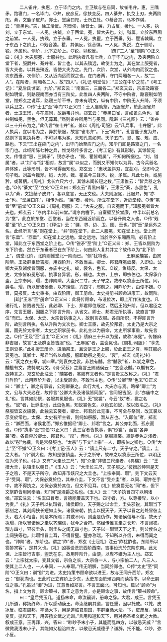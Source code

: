 <!-- { "loadSidebar": true } -->
　
　　二人雀弁，执惠，立于毕门之内。士卫殡与在庙同，故雀韦弁。惠，三隅矛。路寝门，一名毕门。○弁，皮彦反，徐扶变反。四人綦弁，执戈上刃，夹两阶戺。綦，文鹿子皮弁。亦士。堂廉曰戺，士所立处。○綦音其，马本作骐，云：“青黑色。”夹，徐工洽反。戺音俟，徐音士。廉，力占反，棱也。一人冕，执刘，立于东堂。一人冕，执钺，立于西堂。冕，皆大夫也。刘，钺属。立於东西厢之前堂。一人冕，执戣，立于东垂。一人冕，执瞿，立于西垂。戣、瞿皆戟属。立于东西下之阶上。○戣音逵。瞿，其俱反，徐音惧。一人冕，执锐，立于侧阶。锐，矛属也。侧阶，北下立阶上。○锐，以税反。 
　　[疏]“二人”至“侧阶”○正义曰：《礼》大夫服冕，士服弁也。此所执者凡有七兵，立于毕门之内，及夹两阶立堂下者，服爵弁、綦弁者，皆士也。以其去殡远，故使士为之。其在堂上服冕者，皆大夫也。以其去殡近，皆使大夫为之。先门，次阶，次堂，从外向内而叙之也。次东西垂，次侧阶，又从近向远而叙之也。在门者两，守门两厢各一人，故“二人”。在阶者，两厢各二人，故“四人”。《礼记·明堂位》：“三公在中阶之前。”《考工记》：“夏后氏世室，九阶。”郑玄云：“南面三，三面各二。”郑玄又云，宗庙及路寝制如明堂，则路寝南面亦当有三阶矣。此惟四人夹两阶，不守中阶者，路寝制如明堂，惟郑玄之说耳，路寝三阶不书，亦未有明文，纵有中阶，中阶无人升降，不须以兵卫之。○传“士卫”至“毕门”○正义曰：士入庙助祭，乃服雀弁，於此服雀弁者，士卫王殡，与在庙同，故爵韦弁也。郑玄云：“赤黑曰雀，言如雀头色也，雀弁制如冕，黑色，但无藻耳。”然则雀弁所用当与冕同。阮谌《三礼图》云：“雀弁以三十升布为之。”此传言“雀韦弁”者，盖以《周礼·司服》云“凡兵事，韦弁服”，此人执兵，宜以韦为之，异於祭服，故言“雀韦弁”。下云“綦弁”，孔言鹿子皮为弁，然则下言冕执兵者，不可以韦为冕，未知孔意如何。天子五门，皋、库、雉、应、路也。下云“王出在应门之内”，出毕门始至应门之内，知毕门即是路寝之门，一名毕门也。此经所陈七种之兵，惟戈经传多言之，《考工记》有其形制，其馀皆无文。传惟言“惠，三隅矛”，锐亦矛也，“戣、瞿皆戟属”，不知何所据也。“刘，钺属”者，以“刘”与“钺”相对，故言“属”以似之，而别又不知何以为异。古今兵器名异体殊，此等形制，皆不可得而知也。郑玄云：“惠状盖斜刃，宜芟刈。戈即今之句孑戟。刘盖今镵斧。钺，大斧。戣、瞿盖今三锋矛。锐，矛属。凡此七兵，或施矜，或著柄。《周礼》戈长六尺六寸，其馀未闻长短之数。”王肃惟云：“皆兵器之名也。”○传“綦文”至“立处”○正义曰：郑玄云“青黑曰綦”，王肃云“綦，赤黑色”，孔以为“綦，文拢蘗子皮弁”，各以意言，无正文也。大夫则服冕，此服弁，知“亦士”也。“堂廉曰戺”，相传为然。“廉”者，棱也。所立在堂下，近於堂棱。○传“冕皆”至“前堂”○正义曰：《周礼·司服》云：“大夫之服，自玄冕而下。”知服冕者皆大夫也。郑玄云：“序内半以前曰堂。”谓序内檐下，自室壁至於堂廉，中半以前总名为“堂”。此立於东堂、西堂者，当在东西厢近阶而立，以备升阶之人也。○传“戣瞿”至“阶上”○正义曰：《释诂》云：“疆、界、边、卫、圉、垂也。”则“垂”是远外之名。此经所言“冕”则在堂上，“弁”则在堂下，此二人服冕，知在堂上也。堂上而言“东垂”、“西垂”，知在堂上之远地。堂之远地，当於序外东厢西厢，必有阶上堂，知此立于东西堂之阶上也。○传“锐矛”至“阶上”○正义曰：郑、王皆以侧阶为东下阶也。然立于东垂者已在东下阶上，何由此人复共并立？故传以为“北下阶上”，谓堂北阶，北阶则惟堂北一阶而已。“侧”犹特也。
　
　　王麻冕黼裳，由宾阶隮。王及群臣皆吉服，用西阶升，不敢当主。卿士、邦君麻冕蚁裳，入即位。公卿大夫及诸侯皆同服，亦庙中之礼。蚁，裳名，色玄。○蚁，鱼绮反。太保、太史、太宗皆麻冕彤裳。执事各异裳。彤，纁也。太宗，上宗，即宗伯也。太保承介圭，上宗奉同、瑁，由阼阶隮。大圭尺二寸，天子守之，故奉以奠康王所位。同，爵名。瑁，所以冒诸侯圭，以齐瑞信，方四寸，邪刻之。用阼阶升，由便不嫌。○冒，莫报反。太史秉书，由宾阶隮，御王册命。太史持册书顾命进康王，故同阶。 
　　[疏]“王麻”至“册命”○正义曰：此将传顾命，布设位次，即上所作法度也。凡诸行礼，皆贱者先至，此必卿、下士、邦君即位既定，然后王始升阶。但以君臣之序，先言王服，因服之下即言升阶，从省文。卿士、邦君无所执事，故直言“即位”而已。太保、太史、太宗皆执事之人，故别言衣服。各自所职，不得即言升阶，故别言所执，各从升阶为文次也。卿士王臣，故先於邦君。太史乃是大宗之属，而先於太宗者，太史之职掌册书，此礼主以为册命，太史所掌事重，故先言之。○传“王及”至“当主”○正义曰：《礼》绩麻三十升以为冕，故称“麻冕”。传嫌麻非吉服，故言“王及群臣皆吉服”也。“王麻冕”者，盖衮冕也。《周礼·司服》：“享先王则衮冕。”此礼授王册命，进酒祭王，且衮是王之上服，於此正王之尊，明其服必衮冕也。其卿士、邦君当各以命服，服即助祭之冕矣。“衮”，郑玄《周礼注》云：“衮之衣五章，裳四章。”则衮衣之裳，非独有黼。言“黼裳”者，以裳之章色，黼黻有文，故特取为文。《诗·采菽》之篇言王赐诸侯云：“玄衮及黼。”以黼有文，故特言之。郑玄於此注云：“黼裳者，冕服有文者也。”是言贵文故称之。《礼》“君升阼阶”，此用西阶升者，以未受顾命，不敢当主也。○传“公卿”至“色玄”○正义曰：“卿士”，卿之有事者，公则卿兼之。此行大礼，大夫亦与焉。略举“卿士”为文，公与大夫必在，故传言“公卿大夫及诸侯皆同服”，言同服吉服，此“亦庙中之礼”也。言其如助祭，各服其冕服也。《礼》无“蚁裳”，今云“蚁”者，裳之名也。“蚁”者，蚍蜉虫也，此虫色黑，知蚁裳色玄，以色玄如蚁，故以蚁名之。《礼》祭服皆玄衣纁裳，此独云玄裳者，卿士、邦君於此无事，不可全与祭同，改其裳以示变於常也。太保、太史有所主者，则纯如祭服，暂从吉也。“入即位”者，郑玄云：“卿西面，诸侯北面。”郑玄惟据经“卿士、邦君”言之，其公亦北面，孤东面也。○传“执事”至“宗伯”○正义曰：此三官者皆执事，俱“彤裳”，而言“各异裳”者，各自异於卿士、邦君也。“彤”，赤也。《礼》祭服纁裳。纁是赤色之浅者，故以“彤”为纁，言是常祭服也。“太宗”与下文“上宗”一人，即宗伯之卿也。○传“大圭”至“不嫌”○正义曰：《考工记·玉人》云：“镇圭尺有二寸，天子守之。”镇圭，圭之大者。“介”训大也，故知是彼镇圭。天子之所守，故奉之以奠康王所位，以明正位为天子也。《礼》又有“大圭长三尺”，知“介圭”非彼三尺圭者，《典瑞》云：“王搢大圭，执镇圭以朝日。”《玉人》云：“大圭长三尺，天子服之。”彼搢於绅带是天子之笏，不是天子所守，故知非币妖尺之大圭也。“上宗奉同、瑁”，则下文云天子“受同、瑁”。大保必奠於位，其奉介圭，下文不言“受介圭”者，以同、瑁并在手中，故不得执之，太保必奠於其位，但文不见耳。《礼》於奠爵无名“同”者，但下文祭酢皆用同奉酒，知“同”是酒爵之名也。《玉人》云：“天子执冒四寸以朝诸侯。”郑玄注云：“名玉曰冒者，言德能覆盖天下也。四寸者，方。以尊接卑，以小为贵。”《礼》天子所以执瑁者，诸侯即位，天子赐之以命圭，圭头邪锐，其瑁当下邪刻之，其刻阔狭长短如圭头。诸侯来朝，执圭以授天子，天子以冒之刻处冒彼圭头，若大小相当，则是本所赐；其或不同，则圭是伪作，知诸侯信与不信。故天子执瑁，所以冒诸侯之圭以齐瑞信，犹今之合符。然经传惟言圭之长短，不言阔狭。瑁方四寸，容彼圭头，则圭头之阔无四寸也。天子以一瑁冒天下之圭，则公侯伯之圭阔狭等也。此瑁惟冒圭耳，不得冒璧。璧亦称瑞，不知所以齐信，未得而闻之也。“阼阶”者，东阶也。谓之“阼”者，郑玄《士冠礼》注云“阼犹酢也。东阶所以答酢宾客”，是其义也。《礼》凶事设洗於西阶西南，吉事设洗於东阶东南。此太保、上宗皆行吉事，盥洗在东，故用阼阶升，由便，以卑不嫌为主人也。郑玄云：“上宗犹太宗，变其文者，宗伯之长，大宗伯一人，与小宗伯二人，凡三人，使其上二人也，一人奉同，一人奉瑁。”传无明解，当同於郑也。○传“太史”至“同阶”○正义曰：训“御”为进。太史持策书顾命欲以进王，故与王同升西阶。郑玄云：“御犹向也。王此时正立宾阶上少东，太史东面於殡西南而读策书，以命王嗣位之事。”孔虽以“御”为进，其意当如郑言。不言王面北，可知也。篇以“顾命”为名，指上文为言。顾命策书，禀王之意为言，亦是顾命之事，故传言“策书顾命”。
　
　　曰：“皇后凭玉几，道扬末命，命汝嗣训，册命之辞。大君，成王。言凭玉几所道，称扬终命，所以感动康王。命汝继嗣其道，言任重，因以托戒。○凭，皮冰反。临君周邦，率循大卞，用是道临君周国，率群臣循大法。卞，皮彦反，徐扶变反。燮和天下，用答扬文武之光训。”言用和道和天下，用对扬圣祖文武之大教。叙成王意。王再拜，兴，答曰：“眇眇予末小子，其能而乱四方，以敬忌天威？”言微微我浅末小子，其能如父祖治四方，以敬忌天威德乎？谦辞，托不能。○眇，弥小反。 
